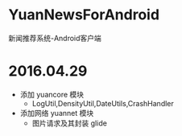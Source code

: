 # YuanNewsForAndroid
新闻推荐系统-Android客户端


# 2016.04.29
 * 添加 yuancore 模块
    * LogUtil,DensityUtil,DateUtils,CrashHandler
 * 添加网络 yuannet 模块
    * 图片请求及其封装 glide